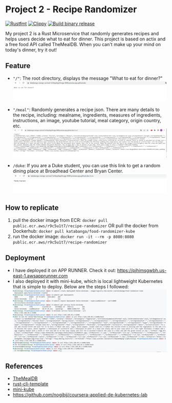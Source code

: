 # Project 2 - Recipe Randomizer
[![Rustfmt](https://github.com/nogibjj/kate-proj2/actions/workflows/rustfmt.yml/badge.svg)](https://github.com/nogibjj/kate-proj2/actions/workflows/rustfmt.yml)
[![Clippy](https://github.com/nogibjj/kate-proj2/actions/workflows/lint.yml/badge.svg)](https://github.com/nogibjj/kate-proj2/actions/workflows/lint.yml)
[![Build binary release](https://github.com/nogibjj/kate-proj2/actions/workflows/release.yml/badge.svg)](https://github.com/nogibjj/kate-proj2/actions/workflows/release.yml)

My project 2 is a Rust Microservice that randomly generates recipes and helps users decide what to eat for dinner. This project is based on actix and a free food API called TheMealDB. When you can't make up your mind on today's dinner, try it out!

## Feature
* `"/"`: The root directory, displays the message "What to eat for dinner?"
![/](img/0.png "/")

* `"/meal"`: Randomly generates a recipe json. There are many details to the recipe, including: mealname, ingredients, measures of ingredients, instructions, an image, youtube tutorial, meal category, origin country, etc.
![/meal](img/1.png "/meal")

* `/duke`: If you are a Duke student, you can use this link to get a random dining place at Broadhead Center and Bryan Center.
![/duke](img/2.png "/duke")

## How to replicate
1. pull the docker image from ECR: `docker pull public.ecr.aws/r9c5u1t7/recipe-randomizer` OR pull the docker from Dockerhub: `docker pull katabanga/food-randomizer-kube`
2. run the docker image: `docker run -it --rm -p 8080:8080 public.ecr.aws/r9c5u1t7/recipe-randomizer`


## Deployment
* I have deployed it on APP RUNNER. Check it out: https://pjhimsgwbh.us-east-1.awsapprunner.com 
* I also deployed it with mini-kube, which is local lightweight Kubernetes that is simple to deploy. Below are the steps I followed:
![/minikube-demo](img/minikube-demo.png "/minikube-demo")


## References
* [TheMealDB](https://www.themealdb.com/)
* [rust-cli-template](https://github.com/kbknapp/rust-cli-template)
* [mini-kube](https://kubernetes.io/docs/tutorials/hello-minikube/)
* https://github.com/nogibjj/coursera-applied-de-kubernetes-lab

